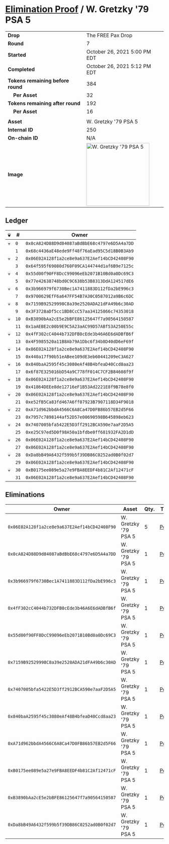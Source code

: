 # [Elimination Proof](./readme.md) / W. Gretzky &#039;79 PSA 5

|||
|---|---|
| **Drop** | The FREE Pax Drop |
| **Round** | 7 |
| **Started** | October 26, 2021 5:00 PM EDT |
| **Completed** | October 26, 2021 5:12 PM EDT |
| **Tokens remaining before round** | 384 |
| **&nbsp;&nbsp;&nbsp;&nbsp;Per Asset** | 32 |
| **Tokens remaining after round** | 192 |
| **&nbsp;&nbsp;&nbsp;&nbsp;Per Asset** | 16 |
| | |
| **Asset** | W. Gretzky &#039;79 PSA 5 |
| **Internal ID** | 250 |
| **On-chain ID** | N/A |
| **Image** | <img src="https://tcdn.blokpax.com/94aa4804-2d40-4f09-b8ea-2fb968d72d30/3f124a402ae88c36e10e01765dd82f3a0644088a2a5eecba6b51ee81c0871c97.jpg" height="200" alt="W. Gretzky &#039;79 PSA 5" /> |

## Ledger

| 💀 | # | Owner |
| --- | --- | --- |
| 💀 | `0` | `0x0cA824D88D9d84087aBdBbE68c4797e6D5A4a7DD` |
|  | `1` | `0x68c4436aE48ede9Ff48f76aEad95C5d18B0B3Ab9` |
| 💀 | `2` | `0x06E02A128f1a2ce8e9a637E2Aef14bCD42408F90` |
|  | `3` | `0x64f595f69080d760F09CA144744d1af6B9e7125c` |
| 💀 | `4` | `0x55d00f90FF8DcC99096eEb2071B10Bd0a0Dc69C3` |
|  | `5` | `0x77e42638748bd0C9C638b53B8313DdA124517dE6` |
| 💀 | `6` | `0x3b966979f6730Bec1A7411883D112fDa2bE996c3` |
|  | `7` | `0x9700629EfF6a647FF54B7A30C0587012a9B6c6DC` |
| 💀 | `8` | `0x7159B92529998C8a39e2520ADA21dFA49b6c30AD` |
|  | `9` | `0x3F3728aDf5cc1BD8CcC57aa34125866c74353018` |
| 💀 | `10` | `0xB3890bAa2cE5e2bBFE86125647f7a90564150587` |
|  | `11` | `0x1aAEBE2c00b9E9C5A23aAC99D57ABf53A250E55c` |
| 💀 | `12` | `0x4fF302cC4044b732DFB0cEde3b46A6E6dADBfB6f` |
|  | `13` | `0x4F5985520a11B8Ab79A1Dbc6f34b8D40dD6eF69f` |
| 💀 | `14` | `0x06E02A128f1a2ce8e9a637E2Aef14bCD42408F90` |
|  | `15` | `0x440a17f90b51eABee109dE3eb60441209eC3A627` |
| 💀 | `16` | `0x840baA2595f45c3080eAf48B4bfeaD40Ccd8aa23` |
|  | `17` | `0x6f87E325016bD54a9C778fF014C7CF2B84608f9f` |
| 💀 | `18` | `0x06E02A128f1a2ce8e9a637E2Aef14bCD42408F90` |
|  | `19` | `0x41864DEEe8de12716eF1B53Ad2221E8f9B78e8f0` |
| 💀 | `20` | `0x06E02A128f1a2ce8e9a637E2Aef14bCD42408F90` |
|  | `21` | `0xe52fB5Ca83fd467A6ff07923B7907118D34F9018` |
| 💀 | `22` | `0xA71d962bbdA4566C6A8Ca47D0FB86b57EB2d5F66` |
|  | `23` | `0x7957c7898144af52D57e00690598B645898eb623` |
| 💀 | `24` | `0x7407005bfa5422E5D3ff2912BCA590e7aaF2D5A5` |
|  | `25` | `0xe25C97ed5D0f98A50a1bfdbe0ff681932FA2D1dD` |
| 💀 | `26` | `0x06E02A128f1a2ce8e9a637E2Aef14bCD42408F90` |
|  | `27` | `0x06E02A128f1a2ce8e9a637E2Aef14bCD42408F90` |
| 💀 | `28` | `0xDa8bB49A6432f599b5f39DB86C0252ad0B0f02d7` |
|  | `29` | `0x06E02A128f1a2ce8e9a637E2Aef14bCD42408F90` |
| 💀 | `30` | `0xB0175ee089e5a27e9FBA8EEDF4b81C2Af12471cF` |
|  | `31` | `0x06E02A128f1a2ce8e9a637E2Aef14bCD42408F90` |


## Eliminations

| Owner | Asset | Qty. | Transaction |
| --- | --- | --- | --- |
| `0x06E02A128f1a2ce8e9a637E2Aef14bCD42408F90` | W. Gretzky '79 PSA 5 | 5 | [Polygonscan](https://polygonscan.com/tx/0x2deae9a57ee90b36b4904981c71040db1a938db2d488486e946acea4366daaba) |
| `0x0cA824D88D9d84087aBdBbE68c4797e6D5A4a7DD` | W. Gretzky '79 PSA 5 | 1 | [Polygonscan](https://polygonscan.com/tx/0x543fb539bd4ea97be973c968386dd5eae881cfe6305577ac0e72a201179c3950) |
| `0x3b966979f6730Bec1A7411883D112fDa2bE996c3` | W. Gretzky '79 PSA 5 | 1 | [Polygonscan](https://polygonscan.com/tx/0xee0a42e7bdb7100e369470987707a7dc9329ae9e35484d4aa04dddf8600ade18) |
| `0x4fF302cC4044b732DFB0cEde3b46A6E6dADBfB6f` | W. Gretzky '79 PSA 5 | 1 | [Polygonscan](https://polygonscan.com/tx/0xf90f1e5eec01d36a3a118db5c0c791a57e3b6f75929ff30f7a922571f7fc3818) |
| `0x55d00f90FF8DcC99096eEb2071B10Bd0a0Dc69C3` | W. Gretzky '79 PSA 5 | 1 | [Polygonscan](https://polygonscan.com/tx/0xfa79e93a0c37d8725a3cc4bbcfbcba9e7f0bd2f037494c6b66fceddfd35fef60) |
| `0x7159B92529998C8a39e2520ADA21dFA49b6c30AD` | W. Gretzky '79 PSA 5 | 1 | [Polygonscan](https://polygonscan.com/tx/0xcce233d0e1cc1ef6672e28638b4317afe8fd17a8c47f1e49361e30a2902befdb) |
| `0x7407005bfa5422E5D3ff2912BCA590e7aaF2D5A5` | W. Gretzky '79 PSA 5 | 1 | [Polygonscan](https://polygonscan.com/tx/0xa204504718b3f437e61ffcd98bcbe2917907c924b4f9a352c97212d848881dc4) |
| `0x840baA2595f45c3080eAf48B4bfeaD40Ccd8aa23` | W. Gretzky '79 PSA 5 | 1 | [Polygonscan](https://polygonscan.com/tx/0x4d7f72daefccb56e40c110f701b4d9f0bda9e89486f6d30b8bd3752f315606b0) |
| `0xA71d962bbdA4566C6A8Ca47D0FB86b57EB2d5F66` | W. Gretzky '79 PSA 5 | 1 | [Polygonscan](https://polygonscan.com/tx/0x15f09771a3ec9c4b16850b597eef33b362ab761955b893060cc516e23db7e1cc) |
| `0xB0175ee089e5a27e9FBA8EEDF4b81C2Af12471cF` | W. Gretzky '79 PSA 5 | 1 | [Polygonscan](https://polygonscan.com/tx/0xdb02067aab73198a8767b04db1bfe84db2f5eed29102a387b304707892e5e9b3) |
| `0xB3890bAa2cE5e2bBFE86125647f7a90564150587` | W. Gretzky '79 PSA 5 | 1 | [Polygonscan](https://polygonscan.com/tx/0x0e2101b835d4744ad0b919069e4010c4ea6de58336a7293af17e154a173c0484) |
| `0xDa8bB49A6432f599b5f39DB86C0252ad0B0f02d7` | W. Gretzky '79 PSA 5 | 1 | [Polygonscan](https://polygonscan.com/tx/0x8ca714e782ea06c835d74f6485ef3adb7c8b8a6e33974dcceac10e58c870df39) |
